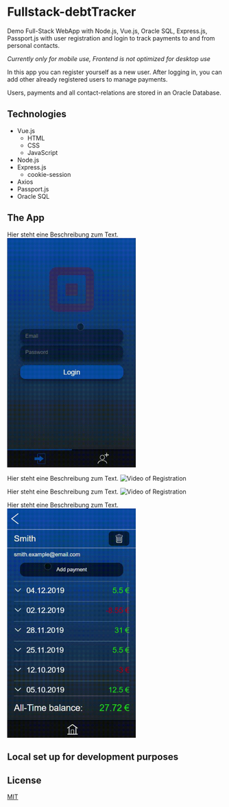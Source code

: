 # Fullstack-debtTracker
Demo Full-Stack WebApp with Node.js, Vue.js, Oracle SQL, Express.js, Passport.js with user registration and login to track payments to and from personal contacts.

_Currently only for mobile use, Frontend is not optimized for desktop use_

In this app you can register yourself as a new user. After logging in, you can add other already registered users to manage payments.

Users, payments and all contact-relations are stored in an Oracle Database.

## Technologies
* Vue.js
  * HTML
  * CSS
  * JavaScript
* Node.js
* Express.js
  * cookie-session
* Axios
* Passport.js
* Oracle SQL

## The App
Hier steht eine Beschreibung zum Text.
<img src="/Frontend/src/assets/registration-cropped.gif" alt="Video of Registration" width="300">

Hier steht eine Beschreibung zum Text.
<img src="/Frontend/src/assets/login & feed-cropped.gif" alt="Video of Registration" width="300"/>

Hier steht eine Beschreibung zum Text.
<img src="/Frontend/src/assets/Add & Delete-contact-cropped.gif" alt="Video of Registration" width="300"/>

Hier steht eine Beschreibung zum Text.
<img src="/Frontend/src/assets/Add-payment-cropped.gif" alt="Video of Registration" width="300"/>

## Local set up for development purposes

## License
[MIT](https://choosealicense.com/licenses/mit/)
